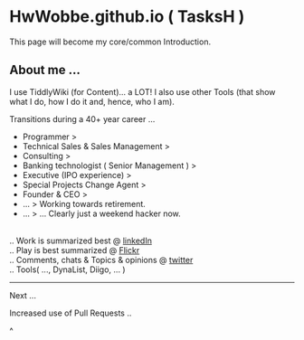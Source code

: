 # HwWobbe.github.io ( TasksH )

This page will become my core/common Introduction.

<h2> About me ...</h2>

I use TiddlyWiki (for Content)... a LOT!  I also use other Tools (that show what I do, how I do it and, hence, who I am).

Transitions during a 40+ year career ...

* Programmer >
* Technical Sales & Sales Management > 
* Consulting > 
* Banking technologist ( Senior Management ) > 
* Executive (IPO experience) > 
* Special Projects Change Agent >
* Founder & CEO >
* ... > Working towards retirement.
* ... > ... Clearly just a weekend hacker now.

<br> .. Work is summarized best @ <a href="https://www.linkedin.com/in/hans-wobbe-37634a/">linkedIn</a>
<br> .. Play is best summarized @ <a href="https://www.flickriver.com/photos/hwo/popular-interesting/">Flickr</a>
<br> .. Comments, chats & Topics & opinions @ <a href="https://twitter.com/HansWobbe">twitter</a>
<br> .. Tools( ..., DynaList, Diigo, ... )
<hr>

Next ...

Increased use of Pull Requests
.. 

^
